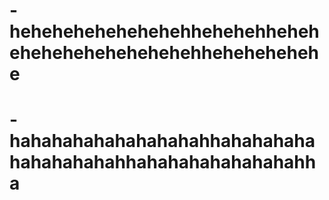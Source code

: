# -hehehehehehehehehhehehehhehehehehehehehehehehehhehehehehehe
# -hahahahahahahahahahhahahahahahahahahahahhahahahahahahahahha

